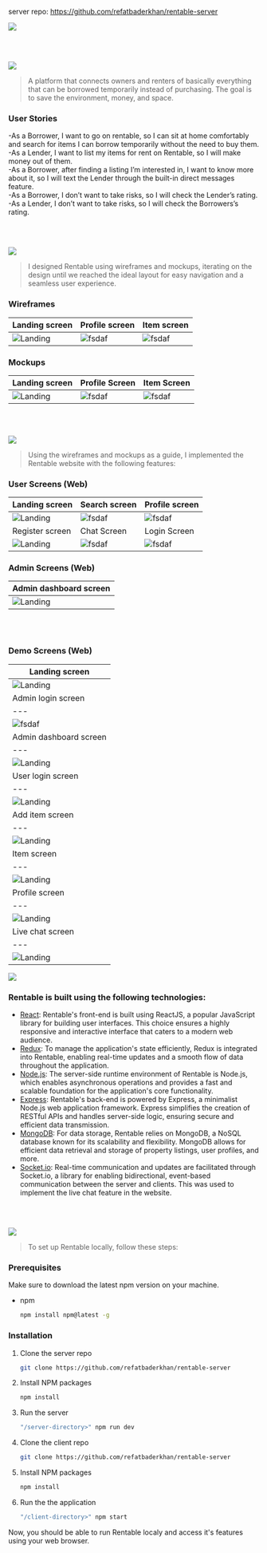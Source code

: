 server repo: https://github.com/refatbaderkhan/rentable-server

<img src="./readme/title1.svg"/>

<br><br>

<!-- project philosophy -->
<img src="./readme/title2.svg"/>

> A platform that connects owners and renters of basically everything that can be borrowed temporarily instead of purchasing. The goal is to save the environment, money, and space.
>

### User Stories
-As a Borrower, I want to go on rentable, so I can sit at home comfortably and search for items I can borrow temporarily without the need to buy them.<br>
-As a Lender, I want to list my items for rent on Rentable, so I will make money out of them.<br>
-As a Borrower, after finding a listing I’m interested in, I want to know more about it, so I will text the Lender through the built-in direct messages feature.<br>
-As a Borrower, I don’t want to take risks, so I will check the Lender’s rating.<br>
-As a Lender, I don’t want to take risks, so I will check the Borrowers’s rating.<br>



<br><br>

<!-- Prototyping -->
<img src="./readme/title3.svg"/>

> I designed Rentable using wireframes and mockups, iterating on the design until we reached the ideal layout for easy navigation and a seamless user experience.

### Wireframes
| Landing screen  | Profile screen |  Item screen |
| ---| ---| ---|
| ![Landing](./readme/demo/landing-wireframe.png) | ![fsdaf](./readme/demo/profile-wireframe.png) | ![fsdaf](./readme/demo/item-wireframe.png) |

### Mockups
| Landing screen  | Profile Screen | Item Screen |
| ---| ---| ---|
| ![Landing](./readme/demo/landing-mockup.png) | ![fsdaf](./readme/demo/profile-mockup.png) | ![fsdaf](./readme/demo/item-mockup.png) |

<br><br>

<!-- Implementation -->
<img src="./readme/title4.svg"/>

> Using the wireframes and mockups as a guide, I implemented the Rentable website with the following features:

### User Screens (Web)
| Landing screen  | Search screen |  Profile screen |
| ---| ---| ---|
| ![Landing](./readme/demo/landing-screen.png) | ![fsdaf](./readme/demo/search-screen.png) | ![fsdaf](./readme/demo/profile-screen.png) |
| Register screen  | Chat Screen | Login Screen |
| ![Landing](./readme/demo/register-screen.png) | ![fsdaf](./readme/demo/chat-screen.png) | ![fsdaf](./readme/demo/login-screen.png) |

### Admin Screens (Web)
| Admin dashboard screen  |
| ---|
| ![Landing](./readme/demo/admin-screen.png) |
<br><br>

### Demo Screens (Web)
| Landing screen  |
| ---|
| ![Landing](./readme/demo/landing.gif) |
| Admin login screen  |
| ---|
| ![fsdaf](./readme/demo/admin-login.gif) |
| Admin dashboard screen  |
| ---|
| ![Landing](./readme/demo/admin-dashboard.gif) |
| User login screen  |
| ---|
| ![Landing](./readme/demo/user-login.gif) |
| Add item screen  |
| ---|
| ![Landing](./readme/demo/list-item.gif) |
| Item screen  |
| ---|
| ![Landing](./readme/demo/item-page.gif) |
| Profile screen  |
| ---|
| ![Landing](./readme/demo/user-profile.gif) |
| Live chat screen  |
| ---|
| ![Landing](./readme/demo/live-chat.gif) |


<!-- Tech stack -->
<img src="./readme/title5.svg"/>

###  Rentable is built using the following technologies:

- [React](https://reactjs.org/): Rentable's front-end is built using ReactJS, a popular JavaScript library for building user interfaces. This choice ensures a highly responsive and interactive interface that caters to a modern web audience.
- [Redux](https://redux.js.org/): To manage the application's state efficiently, Redux is integrated into Rentable, enabling real-time updates and a smooth flow of data throughout the application.
- [Node.js](https://nodejs.org/): The server-side runtime environment of Rentable is Node.js, which enables asynchronous operations and provides a fast and scalable foundation for the application's core functionality.
- [Express](https://expressjs.com/): Rentable's back-end is powered by Express, a minimalist Node.js web application framework. Express simplifies the creation of RESTful APIs and handles server-side logic, ensuring secure and efficient data transmission.
- [MongoDB](https://www.mongodb.com/): For data storage, Rentable relies on MongoDB, a NoSQL database known for its scalability and flexibility. MongoDB allows for efficient data retrieval and storage of property listings, user profiles, and more.
- [Socket.io](https://socket.io/): Real-time communication and updates are facilitated through Socket.io, a library for enabling bidirectional, event-based communication between the server and clients. This was used to implement the live chat feature in the website.


<br><br>

<!-- How to run -->
<img src="./readme/title6.svg"/>

> To set up Rentable locally, follow these steps:

### Prerequisites

Make sure to download the latest npm version on your machine.
* npm
  ```sh
  npm install npm@latest -g
  ```

### Installation

1. Clone the server repo
   ```sh
   git clone https://github.com/refatbaderkhan/rentable-server
   ```
2. Install NPM packages
   ```sh
   npm install
   ```
3. Run the server
   ```sh
   "/server-directory>" npm run dev
   ```
4. Clone the client repo
   ```sh
   git clone https://github.com/refatbaderkhan/rentable-server
   ```
5. Install NPM packages
   ```sh
   npm install
   ```
6. Run the the application
   ```sh
   "/client-directory>" npm start
   ```

Now, you should be able to run Rentable localy and access it's features using your web browser.

